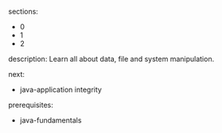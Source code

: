 sections:
  - 0
  - 1
  - 2

description: Learn all about data, file and system manipulation.

next:
  - java-application integrity

prerequisites:
  - java-fundamentals
